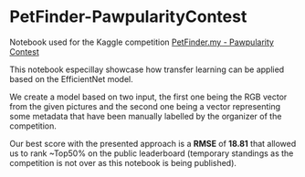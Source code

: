 # PetFinder-PawpularityContest

Notebook used for the Kaggle competition [PetFinder.my - Pawpularity Contest](https://www.kaggle.com/c/petfinder-pawpularity-score)

This notebook especillay showcase how transfer learning can be applied based on the EfficientNet model.

We create a model based on two input, the first one being the RGB vector from the given pictures and the second one being a vector representing some metadata that have been manually labelled by the organizer of the competition.

Our best score with the presented approach is a **RMSE** of **18.81** that allowed us to rank ~Top50% on the public leaderboard (temporary standings as the competition is not over as this notebook is being published).
